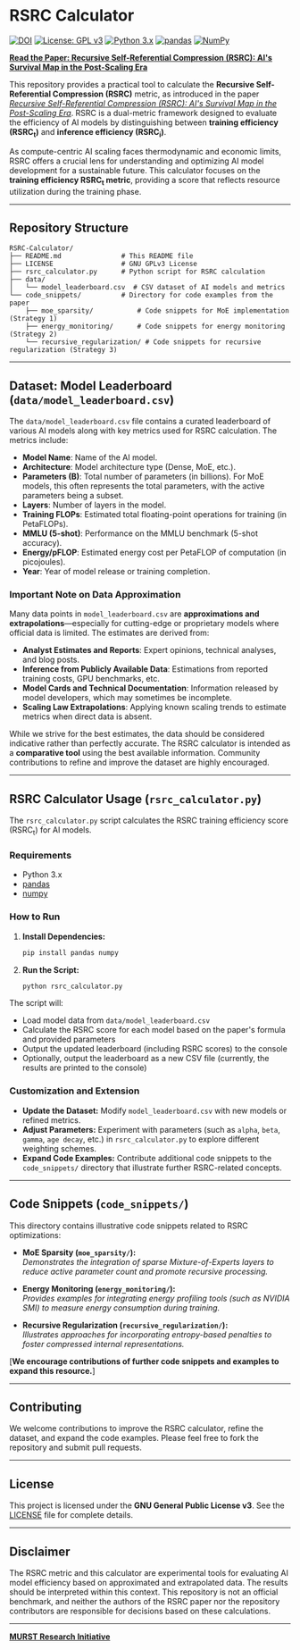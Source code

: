 # RSRC Calculator
[![DOI](https://zenodo.org/badge/930413682.svg)](https://doi.org/10.5281/zenodo.14846489)
[![License: GPL v3](https://img.shields.io/badge/License-GPLv3-blue.svg)](https://www.gnu.org/licenses/gpl-3.0)
[![Python 3.x](https://img.shields.io/badge/python-3.x-blue.svg)](https://www.python.org/downloads/)
[![pandas](https://img.shields.io/badge/pandas-%23150458.svg?style=for-the-badge&logo=pandas&logoColor=white)](https://pandas.pydata.org/)
[![NumPy](https://img.shields.io/badge/numpy-%23013243.svg?style=for-the-badge&logo=numpy&logoColor=white)](https://numpy.org/)


[**Read the Paper: Recursive Self-Referential Compression (RSRC): AI's Survival Map in the Post-Scaling Era**](LINK_TO_YOUR_PAPER_HERE)

This repository provides a practical tool to calculate the **Recursive Self-Referential Compression (RSRC)** metric, as introduced in the paper [*Recursive Self-Referential Compression (RSRC): AI's Survival Map in the Post-Scaling Era*](LINK_TO_YOUR_PAPER_HERE). RSRC is a dual-metric framework designed to evaluate the efficiency of AI models by distinguishing between **training efficiency (RSRC<sub>t</sub>)** and **inference efficiency (RSRC<sub>i</sub>)**.

As compute-centric AI scaling faces thermodynamic and economic limits, RSRC offers a crucial lens for understanding and optimizing AI model development for a sustainable future. This calculator focuses on the **training efficiency RSRC<sub>t</sub> metric**, providing a score that reflects resource utilization during the training phase.

---

## Repository Structure

```plaintext
RSRC-Calculator/
├── README.md               # This README file
├── LICENSE                 # GNU GPLv3 License
├── rsrc_calculator.py      # Python script for RSRC calculation
├── data/                  
│   └── model_leaderboard.csv  # CSV dataset of AI models and metrics
└── code_snippets/          # Directory for code examples from the paper
    ├── moe_sparsity/           # Code snippets for MoE implementation (Strategy 1)
    ├── energy_monitoring/      # Code snippets for energy monitoring (Strategy 2)
    └── recursive_regularization/ # Code snippets for recursive regularization (Strategy 3)
```

---

## Dataset: Model Leaderboard (`data/model_leaderboard.csv`)

The `data/model_leaderboard.csv` file contains a curated leaderboard of various AI models along with key metrics used for RSRC calculation. The metrics include:

- **Model Name**: Name of the AI model.
- **Architecture**: Model architecture type (Dense, MoE, etc.).
- **Parameters (B)**: Total number of parameters (in billions). For MoE models, this often represents the total parameters, with the active parameters being a subset.
- **Layers**: Number of layers in the model.
- **Training FLOPs**: Estimated total floating-point operations for training (in PetaFLOPs).
- **MMLU (5-shot)**: Performance on the MMLU benchmark (5-shot accuracy).
- **Energy/pFLOP**: Estimated energy cost per PetaFLOP of computation (in picojoules).
- **Year**: Year of model release or training completion.

### Important Note on Data Approximation

Many data points in `model_leaderboard.csv` are **approximations and extrapolations**—especially for cutting-edge or proprietary models where official data is limited. The estimates are derived from:

- **Analyst Estimates and Reports**: Expert opinions, technical analyses, and blog posts.
- **Inference from Publicly Available Data**: Estimations from reported training costs, GPU benchmarks, etc.
- **Model Cards and Technical Documentation**: Information released by model developers, which may sometimes be incomplete.
- **Scaling Law Extrapolations**: Applying known scaling trends to estimate metrics when direct data is absent.

While we strive for the best estimates, the data should be considered indicative rather than perfectly accurate. The RSRC calculator is intended as a **comparative tool** using the best available information. Community contributions to refine and improve the dataset are highly encouraged.

---

## RSRC Calculator Usage (`rsrc_calculator.py`)

The `rsrc_calculator.py` script calculates the RSRC training efficiency score (RSRC<sub>t</sub>) for AI models.

### Requirements

- Python 3.x
- [pandas](https://pandas.pydata.org/)
- [numpy](https://numpy.org/)

### How to Run

1. **Install Dependencies:**

    ```bash
    pip install pandas numpy
    ```

2. **Run the Script:**

    ```bash
    python rsrc_calculator.py
    ```

The script will:

- Load model data from `data/model_leaderboard.csv`
- Calculate the RSRC score for each model based on the paper's formula and provided parameters
- Output the updated leaderboard (including RSRC scores) to the console
- Optionally, output the leaderboard as a new CSV file (currently, the results are printed to the console)

### Customization and Extension

- **Update the Dataset:** Modify `model_leaderboard.csv` with new models or refined metrics.
- **Adjust Parameters:** Experiment with parameters (such as `alpha`, `beta`, `gamma`, `age decay`, etc.) in `rsrc_calculator.py` to explore different weighting schemes.
- **Expand Code Examples:** Contribute additional code snippets to the `code_snippets/` directory that illustrate further RSRC-related concepts.

---

## Code Snippets (`code_snippets/`)

This directory contains illustrative code snippets related to RSRC optimizations:

- **MoE Sparsity (`moe_sparsity/`):**  
  *Demonstrates the integration of sparse Mixture-of-Experts layers to reduce active parameter count and promote recursive processing.*

- **Energy Monitoring (`energy_monitoring/`):**  
  *Provides examples for integrating energy profiling tools (such as NVIDIA SMI) to measure energy consumption during training.*

- **Recursive Regularization (`recursive_regularization/`):**  
  *Illustrates approaches for incorporating entropy-based penalties to foster compressed internal representations.*

[**We encourage contributions of further code snippets and examples to expand this resource.**]

---

## Contributing

We welcome contributions to improve the RSRC calculator, refine the dataset, and expand the code examples. Please feel free to fork the repository and submit pull requests.

---

## License

This project is licensed under the **GNU General Public License v3**. See the [LICENSE](./LICENSE) file for complete details.

---

## Disclaimer

The RSRC metric and this calculator are experimental tools for evaluating AI model efficiency based on approximated and extrapolated data. The results should be interpreted within this context. This repository is not an official benchmark, and neither the authors of the RSRC paper nor the repository contributors are responsible for decisions based on these calculations.

---

[**MURST Research Initiative**](https://murst.org/)
